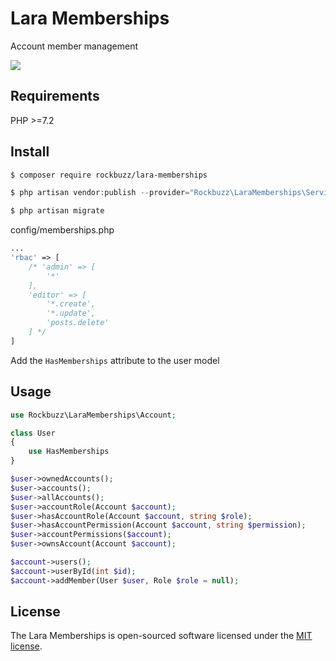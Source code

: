 # Lara Memberships

Account member management

<p><img src="https://github.com/rockbuzz/lara-memberships/workflows/Main/badge.svg"/></p>

## Requirements

PHP >=7.2

## Install

```bash
$ composer require rockbuzz/lara-memberships
```

```php
$ php artisan vendor:publish --provider="Rockbuzz\LaraMemberships\ServiceProvider"
```

```php
$ php artisan migrate
```

config/memberships.php
```php
...
'rbac' => [
    /* 'admin' => [
        '*'
    ],
    'editor' => [
        '*.create',
        '*.update',
        'posts.delete'
    ] */
]
```

Add the `HasMemberships` attribute to the user model

## Usage

```php
use Rockbuzz\LaraMemberships\Account;

class User
{
    use HasMemberships
}
```

```php
$user->ownedAccounts();
$user->accounts();
$user->allAccounts();
$user->accountRole(Account $account);
$user->hasAccountRole(Account $account, string $role);
$user->hasAccountPermission(Account $account, string $permission);
$user->accountPermissions($account);
$user->ownsAccount(Account $account);
```

```php
$account->users();
$account->userById(int $id);
$account->addMember(User $user, Role $role = null);
```

## License

The Lara Memberships is open-sourced software licensed under the [MIT license](https://opensource.org/licenses/MIT).